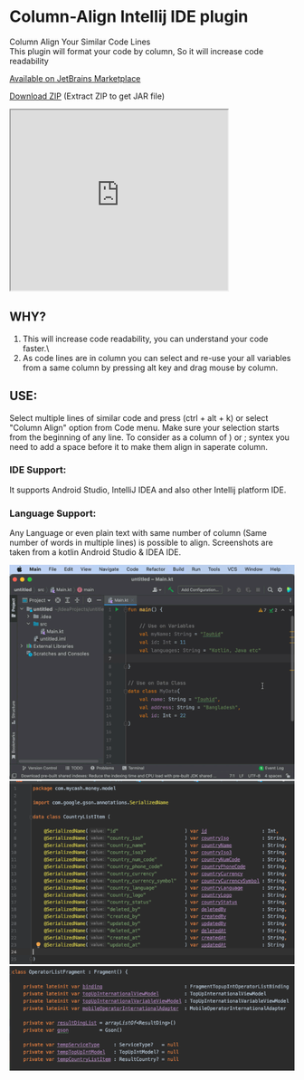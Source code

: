 # Column-Align Intellij IDE plugin
Column Align Your Similar Code Lines\
This plugin will format your code by column, So it will increase code readability


[Available on JetBrains Marketplace](https://plugins.jetbrains.com/plugin/14274)


[Download ZIP](https://raw.githubusercontent.com/TouhidApps/Column-Align/master/download/ColumnAlign.zip) (Extract ZIP to get JAR file)

<div>
<iframe width="384px" height="319px" src="https://plugins.jetbrains.com/embeddable/card/14274">
</iframe>
</div>

## WHY?
1. This will increase code readability, you can understand your code faster.\
2. As code lines are in column you can select and re-use your all variables from a same column by pressing alt key and drag mouse by column.

## USE: 
Select multiple lines of similar code and press (ctrl + alt + k) or select "Column Align" option from Code menu.
Make sure your selection starts from the beginning of any line. To consider as a column of ) or ; syntex you need to add a space before it to make them align in saperate column.

### IDE Support:
It supports Android Studio, IntelliJ IDEA and also other Intellij platform IDE. 

### Language Support:
Any Language or even plain text with same number of column (Same number of words in multiple lines) is possible to align.
Screenshots are taken from a kotlin Android Studio & IDEA IDE.

![Tutorial GIF](https://raw.githubusercontent.com/TouhidApps/Column-Align/master/img/column_align_preview.gif)
![Data Class Screenshot](https://raw.githubusercontent.com/TouhidApps/Column-Align/master/img/screenshot_1.png)
![Fragment Class Screenshot](https://raw.githubusercontent.com/TouhidApps/Column-Align/master/img/screenshot_2.png)

